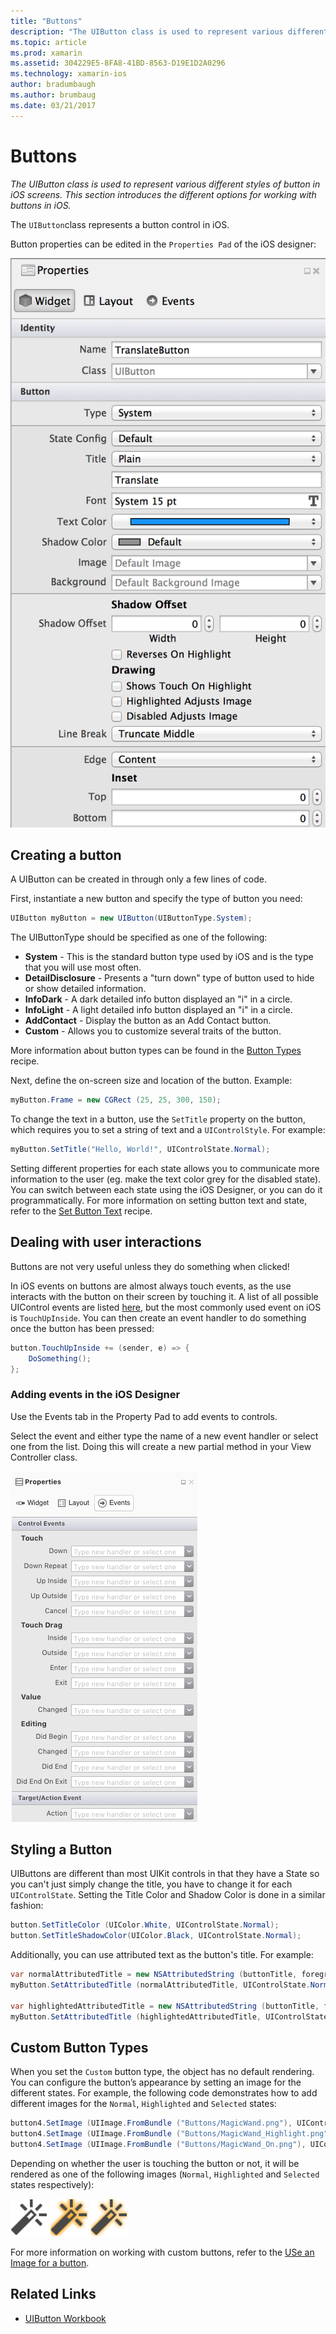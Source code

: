 ```yaml
---
title: "Buttons"
description: "The UIButton class is used to represent various different styles of button in iOS screens. This section introduces the different options for working with buttons in iOS."
ms.topic: article
ms.prod: xamarin
ms.assetid: 304229E5-8FA8-41BD-8563-D19E1D2A0296
ms.technology: xamarin-ios
author: bradumbaugh
ms.author: brumbaug
ms.date: 03/21/2017
---
```


# Buttons

_The UIButton class is used to represent various different styles of button in iOS screens. This section introduces the different options for working with buttons in iOS._

The `UIButton`class represents a button control in iOS. 

Button properties can be edited in the `Properties Pad` of the iOS designer:


![](buttons-images/properties.png "The Properties Pad of the iOS designer")

## Creating a button

A UIButton can be created in through only a few lines of code.

First, instantiate a new button and specify the type of button you need:

```csharp
UIButton myButton = new UIButton(UIButtonType.System);
```

The UIButtonType should be specified as one of the following:

- **System** - This is the standard button type used by iOS and is the type that you will use most often.
- **DetailDisclosure** - Presents a "turn down" type of button used to hide or show detailed information.
- **InfoDark** - A dark detailed info button displayed an "i" in a circle.
- **InfoLight** - A light detailed info button displayed an "i" in a circle.
- **AddContact** - Display the button as an Add Contact button.
- **Custom** - Allows you to customize several traits of the button.

More information about button types can be found in the [Button Types](https://developer.xamarin.com/recipes/ios/standard_controls/buttons/create_different_types_of_buttons/) recipe.

Next, define the on-screen size and location of the button. Example:

```csharp
myButton.Frame = new CGRect (25, 25, 300, 150);
```

To change the text in a button, use the `SetTitle` property on the button, which requires you to set a string of text and a `UIControlStyle`. For example:

```csharp
myButton.SetTitle("Hello, World!", UIControlState.Normal);
```

Setting different properties for each state allows you to communicate more information to the user (eg. make the text color grey for the disabled state). You can switch between each state using the iOS Designer, or you can do it programmatically. For more information on setting button text and state, refer to the [Set Button Text](https://developer.xamarin.com/recipes/ios/standard_controls/buttons/set_button_text/) recipe.

## Dealing with user interactions


Buttons are not very useful unless they do something when clicked! 

In iOS events on buttons are almost always touch events, as the use interacts with the button on their screen by touching it. A list of all possible UIControl events are listed [here](https://developer.apple.com/documentation/uikit/uicontrolevents), but the most commonly used event on iOS is `TouchUpInside`. You can then create an event handler to do something once the button has been pressed:


```csharp
button.TouchUpInside += (sender, e) => {
    DoSomething();
};
```

### Adding events in the iOS Designer
 
Use the Events tab in the Property Pad to add events to controls.

Select the event and either type the name of a new event handler or select one from the list. Doing this will create a new partial method in your View Controller class.

![Events tab](buttons-images/image1.png)

## Styling a Button

UIButtons are different than most UIKit controls in that they have a State so you can't just simply change the title, you have to change it for each `UIControlState`. Setting the Title Color and Shadow Color is done in a similar fashion:

```csharp
button.SetTitleColor (UIColor.White, UIControlState.Normal);
button.SetTitleShadowColor(UIColor.Black, UIControlState.Normal);
```

Additionally, you can use attributed text as the button's title. For example:

```csharp
var normalAttributedTitle = new NSAttributedString (buttonTitle, foregroundColor: UIColor.Blue, strikethroughStyle: NSUnderlineStyle.Single);
myButton.SetAttributedTitle (normalAttributedTitle, UIControlState.Normal);

var highlightedAttributedTitle = new NSAttributedString (buttonTitle, foregroundColor: UIColor.Green, strikethroughStyle: NSUnderlineStyle.Thick);
myButton.SetAttributedTitle (highlightedAttributedTitle, UIControlState.Highlighted);
```

## Custom Button Types


When you set the `Custom` button type, the object has no default rendering. You can configure the button’s appearance by setting an image for the different states. For example, the following code demonstrates how to add different images for the `Normal`, `Highlighted` and `Selected` states:


```csharp
button4.SetImage (UIImage.FromBundle ("Buttons/MagicWand.png"), UIControlState.Normal);
button4.SetImage (UIImage.FromBundle ("Buttons/MagicWand_Highlight.png"), UIControlState.Highlighted);
button4.SetImage (UIImage.FromBundle ("Buttons/MagicWand_On.png"), UIControlState.Selected);
```


Depending on whether the user is touching the button or not, it will be rendered as one of the following images (`Normal`, `Highlighted` and `Selected` states respectively):


![](buttons-images/image22.png "UIButton State Normal")
![](buttons-images/image23.png "UIButton State Highlighted")
![](buttons-images/image24.png "UIButton State Selected")

For more information on working with custom buttons, refer to the [USe an Image for a button](https://developer.xamarin.com/recipes/ios/standard_controls/buttons/use_an_image_for_a_button/).


## Related Links

- [UIButton Workbook](https://developer.xamarin.com/workbooks/ios/user-interface/UIbutton/uibutton.workbook)
